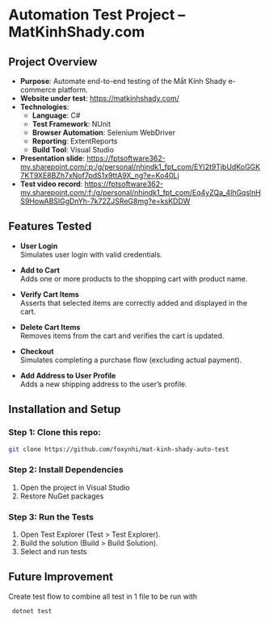# Automation Test Project – MatKinhShady.com

## Project Overview
- **Purpose**: Automate end-to-end testing of the Mắt Kính Shady e-commerce platform.
- **Website under test**: https://matkinhshady.com/​
- **Technologies**:
  - **Language**: C#
  - **Test Framework**: NUnit
  - **Browser Automation**: Selenium WebDriver
  - **Reporting**: ExtentReports
  - **Build Tool**: Visual Studio
- **Presentation slide**: https://fptsoftware362-my.sharepoint.com/:p:/g/personal/nhindk1_fpt_com/EYI2t9TjbUdKoGGK7KT9XE8BZh7xNof7pdS1x9ttA9X_ng?e=Ko40Lj
- **Test video record**: https://fptsoftware362-my.sharepoint.com/:f:/g/personal/nhindk1_fpt_com/Eq4yZQa_4lhGqslnHS9HowABSlGgDnYh-7k72ZJSReG8mg?e=ksKDDW

## Features Tested

- **User Login**  
  Simulates user login with valid credentials.

- **Add to Cart**  
  Adds one or more products to the shopping cart with product name.

- **Verify Cart Items**  
  Asserts that selected items are correctly added and displayed in the cart.

- **Delete Cart Items**  
  Removes items from the cart and verifies the cart is updated.

- **Checkout**  
  Simulates completing a purchase flow (excluding actual payment).

- **Add Address to User Profile**  
  Adds a new shipping address to the user’s profile.

## Installation and Setup
### Step 1: Clone this repo:
   ```bash
   git clone https://github.com/foxynhi/mat-kinh-shady-auto-test
  ```
### Step 2: Install Dependencies
1. Open the project in Visual Studio
2. Restore NuGet packages

### Step 3: Run the Tests
1. Open Test Explorer (Test > Test Explorer).
2. Build the solution (Build > Build Solution).
3. Select and run tests

## Future Improvement
Create test flow to combine all test in 1 file to be run with
  ```bash
   dotnet test
  ```